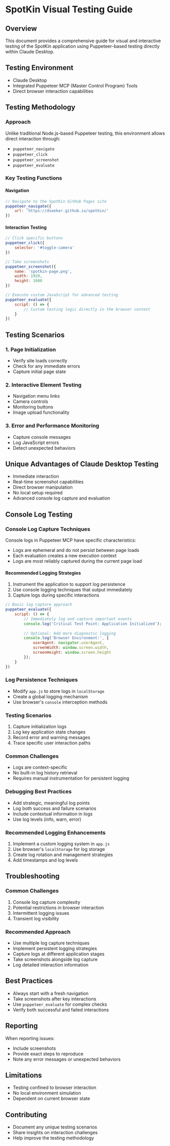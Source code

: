 # SpotKin Visual Testing Guide

## Overview
This document provides a comprehensive guide for visual and interactive testing of the SpotKin application using Puppeteer-based testing directly within Claude Desktop.

## Testing Environment
- Claude Desktop
- Integrated Puppeteer MCP (Master Control Program) Tools
- Direct browser interaction capabilities

## Testing Methodology

### Approach
Unlike traditional Node.js-based Puppeteer testing, this environment allows direct interaction through:
- `puppeteer_navigate`
- `puppeteer_click`
- `puppeteer_screenshot`
- `puppeteer_evaluate`

### Key Testing Functions

#### Navigation
```javascript
// Navigate to the SpotKin GitHub Pages site
puppeteer_navigate({
    url: 'https://dseeker.github.io/spotkin/'
})
```

#### Interaction Testing
```javascript
// Click specific buttons
puppeteer_click({
    selector: '#toggle-camera'
})

// Take screenshots
puppeteer_screenshot({
    name: 'spotkin-page.png',
    width: 1920,
    height: 1080
})

// Execute custom JavaScript for advanced testing
puppeteer_evaluate({
    script: () => {
        // Custom testing logic directly in the browser context
    }
})
```

## Testing Scenarios

### 1. Page Initialization
- Verify site loads correctly
- Check for any immediate errors
- Capture initial page state

### 2. Interactive Element Testing
- Navigation menu links
- Camera controls
- Monitoring buttons
- Image upload functionality

### 3. Error and Performance Monitoring
- Capture console messages
- Log JavaScript errors
- Detect unexpected behaviors

## Unique Advantages of Claude Desktop Testing
- Immediate interaction
- Real-time screenshot capabilities
- Direct browser manipulation
- No local setup required
- Advanced console log capture and evaluation

## Console Log Testing

### Console Log Capture Techniques
Console logs in Puppeteer MCP have specific characteristics:
- Logs are ephemeral and do not persist between page loads
- Each evaluation creates a new execution context
- Logs are most reliably captured during the current page load

#### Recommended Logging Strategies
1. Instrument the application to support log persistence
2. Use console logging techniques that output immediately
3. Capture logs during specific interactions

```javascript
// Basic log capture approach
puppeteer_evaluate({
    script: () => {
        // Immediately log and capture important events
        console.log('Critical Test Point: Application Initialized');
        
        // Optional: Add more diagnostic logging
        console.log('Browser Environment:', {
            userAgent: navigator.userAgent,
            screenWidth: window.screen.width,
            screenHeight: window.screen.height
        });
    }
})
```

### Log Persistence Techniques
- Modify `app.js` to store logs in `localStorage`
- Create a global logging mechanism
- Use browser's `console` interception methods

### Testing Scenarios
1. Capture initialization logs
2. Log key application state changes
3. Record error and warning messages
4. Trace specific user interaction paths

### Common Challenges
- Logs are context-specific
- No built-in log history retrieval
- Requires manual instrumentation for persistent logging

### Debugging Best Practices
- Add strategic, meaningful log points
- Log both success and failure scenarios
- Include contextual information in logs
- Use log levels (info, warn, error)

### Recommended Logging Enhancements
1. Implement a custom logging system in `app.js`
2. Use browser's `localStorage` for log storage
3. Create log rotation and management strategies
4. Add timestamps and log levels

## Troubleshooting

### Common Challenges
1. Console log capture complexity
2. Potential restrictions in browser interaction
3. Intermittent logging issues
4. Transient log visibility

### Recommended Approach
- Use multiple log capture techniques
- Implement persistent logging strategies
- Capture logs at different application stages
- Take screenshots alongside log capture
- Log detailed interaction information

## Best Practices
- Always start with a fresh navigation
- Take screenshots after key interactions
- Use `puppeteer_evaluate` for complex checks
- Verify both successful and failed interactions

## Reporting
When reporting issues:
- Include screenshots
- Provide exact steps to reproduce
- Note any error messages or unexpected behaviors

## Limitations
- Testing confined to browser interaction
- No local environment simulation
- Dependent on current browser state

## Contributing
- Document any unique testing scenarios
- Share insights on interaction challenges
- Help improve the testing methodology
